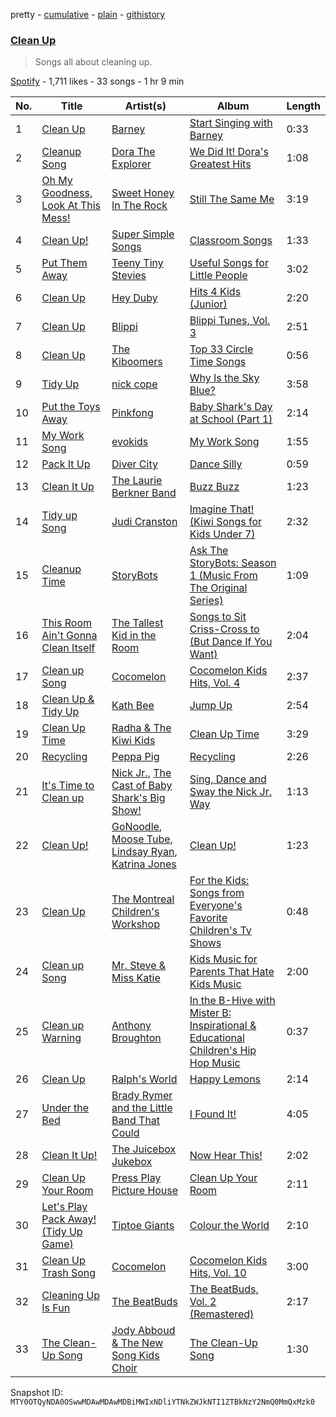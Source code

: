 pretty - [cumulative](/playlists/cumulative/37i9dQZF1DXcXIwKA4lGmV.md) - [plain](/playlists/plain/37i9dQZF1DXcXIwKA4lGmV) - [githistory](https://github.githistory.xyz/mackorone/spotify-playlist-archive/blob/main/playlists/plain/37i9dQZF1DXcXIwKA4lGmV)

### [Clean Up](https://open.spotify.com/playlist/37i9dQZF1DXcXIwKA4lGmV)

> Songs all about cleaning up.

[Spotify](https://open.spotify.com/user/spotify) - 1,711 likes - 33 songs - 1 hr 9 min

| No. | Title | Artist(s) | Album | Length |
|---|---|---|---|---|
| 1 | [Clean Up](https://open.spotify.com/track/1D33HYMtMhZ9KvBdgOHZEU) | [Barney](https://open.spotify.com/artist/4rB5wLJLaXdMrXaYsOYLmK) | [Start Singing with Barney](https://open.spotify.com/album/3AxlaORIaUzvFupsxC06yh) | 0:33 |
| 2 | [Cleanup Song](https://open.spotify.com/track/6MDIYpxszXLSjzXSttR83O) | [Dora The Explorer](https://open.spotify.com/artist/4zMssRZ6iG7sJm54RwFozt) | [We Did It! Dora's Greatest Hits](https://open.spotify.com/album/2PsQyBDm80E6A8fypVFRpE) | 1:08 |
| 3 | [Oh My Goodness, Look At This Mess!](https://open.spotify.com/track/0f9SOXX5YZr7NEMIjlIrWl) | [Sweet Honey In The Rock](https://open.spotify.com/artist/3d4KAl1xvEw3akBK6CVCCA) | [Still The Same Me](https://open.spotify.com/album/1i33KQ49Ns9MCvkLHpGOvP) | 3:19 |
| 4 | [Clean Up!](https://open.spotify.com/track/5DmFTIXDKISut46X50RJWX) | [Super Simple Songs](https://open.spotify.com/artist/7CdGfkCRgPhElnqy3HPJ4a) | [Classroom Songs](https://open.spotify.com/album/2Nrljq7rYGd2SvyRplYnfA) | 1:33 |
| 5 | [Put Them Away](https://open.spotify.com/track/76KL8ox8hfLZiNQ8QW6fNh) | [Teeny Tiny Stevies](https://open.spotify.com/artist/6hhqb0X8Jas5jt96Okhjov) | [Useful Songs for Little People](https://open.spotify.com/album/44nDe0SKcKPjGCwY7qSJ7G) | 3:02 |
| 6 | [Clean Up](https://open.spotify.com/track/75gisOvXlUiZPB75G6ppWP) | [Hey Duby](https://open.spotify.com/artist/0WDtuYF2JlOtStg7gKpL02) | [Hits 4 Kids \(Junior\)](https://open.spotify.com/album/4BrZmS5VWV1QaGfKhQQdSO) | 2:20 |
| 7 | [Clean Up](https://open.spotify.com/track/0t1rkqsHhGf4JsZycaeNSs) | [Blippi](https://open.spotify.com/artist/30niqFGUKKUg1horQSgwBn) | [Blippi Tunes, Vol\. 3](https://open.spotify.com/album/4yXRgaXo2hTMr4aRPCL21b) | 2:51 |
| 8 | [Clean Up](https://open.spotify.com/track/65ov783J0qmUZkQqnjEb33) | [The Kiboomers](https://open.spotify.com/artist/1qKLikeNYpQFSsDAjg7HpI) | [Top 33 Circle Time Songs](https://open.spotify.com/album/6NykWbuxKO6ivJajGYbOgW) | 0:56 |
| 9 | [Tidy Up](https://open.spotify.com/track/7rTG4TBax6vBcpbjSdAsLK) | [nick cope](https://open.spotify.com/artist/6RR9MIMTusJiW4XvJRjWRa) | [Why Is the Sky Blue?](https://open.spotify.com/album/2dgAAfKWHxHVuLHRB0NT26) | 3:58 |
| 10 | [Put the Toys Away](https://open.spotify.com/track/2fmkSft6J6RtTdfy31OsYG) | [Pinkfong](https://open.spotify.com/artist/7cTXfwpe9peK0UE1bZyIWZ) | [Baby Shark's Day at School \(Part 1\)](https://open.spotify.com/album/26Q2CWpJelo3TJwSOnl6aE) | 2:14 |
| 11 | [My Work Song](https://open.spotify.com/track/4bWwoFYZUgIuzUe3KKG1y8) | [evokids](https://open.spotify.com/artist/3ZePtNKGeGsrJLCrvHScLO) | [My Work Song](https://open.spotify.com/album/5m0w3zluNs5EnMWpDV2lKJ) | 1:55 |
| 12 | [Pack It Up](https://open.spotify.com/track/5vW3Hf45hQb6x2dkez2G6v) | [Diver City](https://open.spotify.com/artist/7tlC25wkoaK9cCpTF6Ex8k) | [Dance Silly](https://open.spotify.com/album/2tAzTmRwDTTbaLUoO6A6Js) | 0:59 |
| 13 | [Clean It Up](https://open.spotify.com/track/240jwZegpLXJzrxrYMCBuz) | [The Laurie Berkner Band](https://open.spotify.com/artist/6T2pk5T8c4Wi61x1v84sUa) | [Buzz Buzz](https://open.spotify.com/album/2qaGwjEcIgtQ2XgA3jOsaN) | 1:23 |
| 14 | [Tidy up Song](https://open.spotify.com/track/2AwKs2JAHuDBBvpvARB1J1) | [Judi Cranston](https://open.spotify.com/artist/2N2v15qhPA6Hxe3gwCgY0B) | [Imagine That! \(Kiwi Songs for Kids Under 7\)](https://open.spotify.com/album/5oCjNXxxxWFRHySLIgTkBg) | 2:32 |
| 15 | [Cleanup Time](https://open.spotify.com/track/1WM37alvId4gYIFQKeq2bg) | [StoryBots](https://open.spotify.com/artist/6N6lLMxDF4as6slJ878Rgg) | [Ask The StoryBots: Season 1 \(Music From The Original Series\)](https://open.spotify.com/album/1SKApykupjLWWole4UiXoT) | 1:09 |
| 16 | [This Room Ain't Gonna Clean Itself](https://open.spotify.com/track/06WXjbQoDZJCqPWb63QdGp) | [The Tallest Kid in the Room](https://open.spotify.com/artist/6Axqi2CIu4eRt4zFQpdNc5) | [Songs to Sit Criss\-Cross to \(But Dance If You Want\)](https://open.spotify.com/album/5vjCoc8e6lPtnp3VjDgU0t) | 2:04 |
| 17 | [Clean up Song](https://open.spotify.com/track/2GToYdregYT3o89jbo9daC) | [Cocomelon](https://open.spotify.com/artist/6SXTTUJxIVwMbc1POrviTr) | [Cocomelon Kids Hits, Vol\. 4](https://open.spotify.com/album/202Xrd9Peqjaat9r4sPGxy) | 2:37 |
| 18 | [Clean Up & Tidy Up](https://open.spotify.com/track/1dsAmvY07yqWPgzeVVSJmq) | [Kath Bee](https://open.spotify.com/artist/5pYeD8r1vE9mMyA9qAs7qk) | [Jump Up](https://open.spotify.com/album/5xod1u7UJXKFl9tJHkpxNu) | 2:54 |
| 19 | [Clean Up Time](https://open.spotify.com/track/7GX2IeEpBtCVDUXqMsKcE5) | [Radha & The Kiwi Kids](https://open.spotify.com/artist/6J9Lq9uvCdflqtZU3Ix2yd) | [Clean Up Time](https://open.spotify.com/album/71tt7461lEJ4Fov8P46pB3) | 3:29 |
| 20 | [Recycling](https://open.spotify.com/track/3vYOUyYqpwIl958RlCt89w) | [Peppa Pig](https://open.spotify.com/artist/2gJLanGIV9JqQuKBCWy9ZG) | [Recycling](https://open.spotify.com/album/3wcWxPHc9NKV7JIqkDWczI) | 2:26 |
| 21 | [It's Time to Clean up](https://open.spotify.com/track/7yM9sEM9e6uVLkBFfVxNIJ) | [Nick Jr.](https://open.spotify.com/artist/2hMLlEmFVPTsBh803qCfoC), [The Cast of Baby Shark's Big Show!](https://open.spotify.com/artist/7KN7ALlwbMsCCmwFilRzty) | [Sing, Dance and Sway the Nick Jr\. Way](https://open.spotify.com/album/4kWDN6lNfJEgev5ePUltp5) | 1:13 |
| 22 | [Clean Up!](https://open.spotify.com/track/4ei0HMUjDQT7n5UCJbI7PI) | [GoNoodle](https://open.spotify.com/artist/13QcQR3aMDTgC8jdNqSx4f), [Moose Tube](https://open.spotify.com/artist/1OPaMKFqNqlj4VKjPPMIOa), [Lindsay Ryan](https://open.spotify.com/artist/1KZteRtFzCRWyfRdDKQl6v), [Katrina Jones](https://open.spotify.com/artist/6DjI6iXS7M0EOnq5WvcYLp) | [Clean Up!](https://open.spotify.com/album/5KeNemUAU29lWGFxvE3Zfl) | 1:23 |
| 23 | [Clean Up](https://open.spotify.com/track/6YB26Hh9zYELVR01LSQpMA) | [The Montreal Children's Workshop](https://open.spotify.com/artist/0NAOoExRWvbLIrFuPzMz5x) | [For the Kids: Songs from Everyone's Favorite Children's Tv Shows](https://open.spotify.com/album/6g3KoJWI0A8rnytReVE39W) | 0:48 |
| 24 | [Clean up Song](https://open.spotify.com/track/4poJ5V6adwEGLNHEGjm0on) | [Mr\. Steve & Miss Katie](https://open.spotify.com/artist/4KCLjct1NNmK35Kp7DAL0N) | [Kids Music for Parents That Hate Kids Music](https://open.spotify.com/album/6NedhQWczdPHRiFT3TBV4X) | 2:00 |
| 25 | [Clean up Warning](https://open.spotify.com/track/2ey5dbkgSZVtdX5sJS7B16) | [Anthony Broughton](https://open.spotify.com/artist/7Dkbc3C9t6HSSwZ08CbuIb) | [In the B\-Hive with Mister B: Inspirational & Educational Children's Hip Hop Music](https://open.spotify.com/album/4zReCC2vlgsRaUWbLzkb3R) | 0:37 |
| 26 | [Clean Up](https://open.spotify.com/track/3SL6K3A1lXg2p3PDYkKjyA) | [Ralph's World](https://open.spotify.com/artist/4qIIexaFmYNueu5mnSQnzU) | [Happy Lemons](https://open.spotify.com/album/3BxUa5Rt3dtxwBY4tDhQz3) | 2:14 |
| 27 | [Under the Bed](https://open.spotify.com/track/7JiMJTS474AbTv1x9Cfn6p) | [Brady Rymer and the Little Band That Could](https://open.spotify.com/artist/2q0R0ObitsBJIp1sMtfHz6) | [I Found It!](https://open.spotify.com/album/10h2NbahLm1oQlkFaqt2m1) | 4:05 |
| 28 | [Clean It Up!](https://open.spotify.com/track/1MQtc9JALkjXqOafjdeJnJ) | [The Juicebox Jukebox](https://open.spotify.com/artist/5E97AmvYFM4aGWCOtJkzYH) | [Now Hear This!](https://open.spotify.com/album/2cYNQhLqOi3bjGUqhfu34q) | 2:02 |
| 29 | [Clean Up Your Room](https://open.spotify.com/track/5p3QRQTza7Tu3I2KxEYYeP) | [Press Play Picture House](https://open.spotify.com/artist/3kkuBZw9vZG5rsZkEvyGhS) | [Clean Up Your Room](https://open.spotify.com/album/17CeLbSIgFMMycpcgFtGuX) | 2:11 |
| 30 | [Let's Play Pack Away! \(Tidy Up Game\)](https://open.spotify.com/track/05vmTdz8fo6yVcb9gIRmXU) | [Tiptoe Giants](https://open.spotify.com/artist/7MBs915vZuGiDTEl9GKApR) | [Colour the World](https://open.spotify.com/album/56M2NxnFNjYbFC5NTiHPmb) | 2:10 |
| 31 | [Clean Up Trash Song](https://open.spotify.com/track/0CUND8t73n7O27uhiKEVWS) | [Cocomelon](https://open.spotify.com/artist/6SXTTUJxIVwMbc1POrviTr) | [Cocomelon Kids Hits, Vol\. 10](https://open.spotify.com/album/6K7fcWjYUMPRnew4XiXW8D) | 3:00 |
| 32 | [Cleaning Up Is Fun](https://open.spotify.com/track/3FvjTQN8pgwcXRHlywrSET) | [The BeatBuds](https://open.spotify.com/artist/7p1Lnq4QqQko93rJbaerql) | [The BeatBuds, Vol\. 2 \(Remastered\)](https://open.spotify.com/album/5j3GHHRBYeVKht6078KwoL) | 2:17 |
| 33 | [The Clean\-Up Song](https://open.spotify.com/track/41ROjX8HcFz3LVLMkIzzQJ) | [Jody Abboud & The New Song Kids Choir](https://open.spotify.com/artist/2VmyOyiSWOcoTzn78iGo6c) | [The Clean\-Up Song](https://open.spotify.com/album/6JzKt88LOjhyqUVnIx5V2S) | 1:30 |

Snapshot ID: `MTY0OTQyNDA0OSwwMDAwMDAwMDBiMWIxNDliYTNkZWJkNTI1ZTBkNzY2NmQ0MmQxMzk0`
